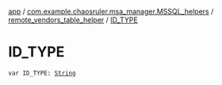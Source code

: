 [app](../../index.md) / [com.example.chaosruler.msa_manager.MSSQL_helpers](../index.md) / [remote_vendors_table_helper](index.md) / [ID_TYPE](.)

# ID_TYPE

`var ID_TYPE: `[`String`](https://kotlinlang.org/api/latest/jvm/stdlib/kotlin/-string/index.html)